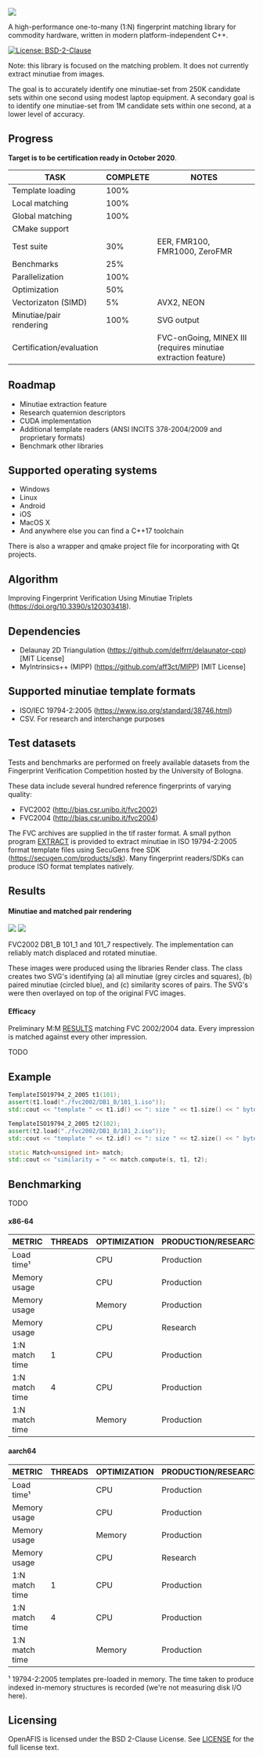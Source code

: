 [![](logo/logo.png)]()

A high-performance one-to-many (1:N) fingerprint matching library for commodity hardware, written in modern platform-independent C++.

[![License: BSD-2-Clause](https://img.shields.io/github/license/neilharan/openafis.svg)](./LICENSE)

Note: this library is focused on the matching problem. It does not currently extract minutiae from images.

The goal is to accurately identify one minutiae-set from 250K candidate sets within one second using modest laptop equipment. A secondary goal is to identify one minutiae-set from 1M candidate sets within one second, at a lower level of accuracy.

## Progress

**Target is to be certification ready in October 2020**.

  | TASK | COMPLETE | NOTES |
  | ---- | -------- | ----- |
  | Template loading | 100% | |
  | Local matching | 100% | |
  | Global matching | 100% | |
  | CMake support | | |
  | Test suite | 30% | EER, FMR100, FMR1000, ZeroFMR |
  | Benchmarks | 25% | |
  | Parallelization | 100% | |
  | Optimization | 50% | |
  | Vectorizaton (SIMD) | 5% | AVX2, NEON |
  | Minutiae/pair rendering | 100% | SVG output |
  | Certification/evaluation | | FVC-onGoing, MINEX III (requires minutiae extraction feature) |

## Roadmap

- Minutiae extraction feature
- Research quaternion descriptors
- CUDA implementation
- Additional template readers (ANSI INCITS 378-2004/2009 and proprietary formats)
- Benchmark other libraries

## Supported operating systems

- Windows
- Linux
- Android
- iOS
- MacOS X
- And anywhere else you can find a C++17 toolchain

There is also a wrapper and qmake project file for incorporating with Qt projects.

## Algorithm

Improving Fingerprint Verification Using Minutiae Triplets (https://doi.org/10.3390/s120303418).

## Dependencies

- Delaunay 2D Triangulation (https://github.com/delfrrr/delaunator-cpp) [MIT License]
- MyIntrinsics++ (MIPP) (https://github.com/aff3ct/MIPP) [MIT License]

## Supported minutiae template formats

- ISO/IEC 19794-2:2005 (https://www.iso.org/standard/38746.html)
- CSV. For research and interchange purposes

## Test datasets

Tests and benchmarks are performed on freely available datasets from the Fingerprint Verification Competition hosted by the University of Bologna.

These data include several hundred reference fingerprints of varying quality:

- FVC2002 (http://bias.csr.unibo.it/fvc2002)
- FVC2004 (http://bias.csr.unibo.it/fvc2004)

The FVC archives are supplied in the tif raster format. A small python program [EXTRACT][] is provided to extract minutiae in ISO 19794-2:2005 format template files using SecuGens free SDK (https://secugen.com/products/sdk). Many fingerprint readers/SDKs can produce ISO format templates natively.

## Results

#### Minutiae and matched pair rendering

[![](results/fvc2002_db1_b_101_1.png)]()
[![](results/fvc2002_db1_b_101_7.png)]()

FVC2002 DB1_B 101_1 and 101_7 respectively. The implementation can reliably match displaced and rotated minutiae.

These images were produced using the libraries Render class. The class creates two SVG's identifying (a) all minutiae (grey circles and squares), (b) paired minutiae (circled blue), and (c) similarity scores of pairs. The SVG's were then overlayed on top of the original FVC images.

#### Efficacy

Preliminary M:M [RESULTS] matching FVC 2002/2004 data. Every impression is matched against every other impression.

TODO

## Example

```C++
TemplateISO19794_2_2005 t1(101);
assert(t1.load("./fvc2002/DB1_B/101_1.iso"));
std::cout << "template " << t1.id() << ": size " << t1.size() << " bytes, #fingerprints " << t1.lmts().size() << std::endl;

TemplateISO19794_2_2005 t2(102);
assert(t2.load("./fvc2002/DB1_B/101_2.iso"));
std::cout << "template " << t2.id() << ": size " << t2.size() << " bytes, #fingerprints " << t2.lmts().size()) << std::endl;

static Match<unsigned int> match;
std::cout << "similarity = " << match.compute(s, t1, t2);
```

## Benchmarking

TODO

#### x86-64

  | METRIC | THREADS | OPTIMIZATION | PRODUCTION/RESEARCH | RESULT |
  | ------ | ------- | ------------ | ------------------- | ------ |
  | Load time¹ | | CPU | Production |
  | Memory usage | | CPU | Production | |
  | Memory usage | | Memory | Production | |
  | Memory usage | | CPU | Research | |
  | 1:N match time | 1 | CPU | Production | |
  | 1:N match time | 4 | CPU | Production | |
  | 1:N match time | | Memory | Production | |

#### aarch64

  | METRIC | THREADS | OPTIMIZATION | PRODUCTION/RESEARCH | RESULT |
  | ------ | ------- | ------------ | ------------------- | ------ |
  | Load time¹ | | CPU | Production |
  | Memory usage | | CPU | Production | |
  | Memory usage | | Memory | Production | |
  | Memory usage | | CPU | Research | |
  | 1:N match time | 1 | CPU | Production | |
  | 1:N match time | 4 | CPU | Production | |
  | 1:N match time | | Memory | Production | |

¹ 19794-2:2005 templates pre-loaded in memory. The time taken to produce indexed in-memory structures is recorded (we're not measuring disk I/O here).

## Licensing

OpenAFIS is licensed under the BSD 2-Clause License. See [LICENSE][] for the full license text.

[LICENSE]: https://github.com/neilharan/openafis/blob/master/LICENSE
[EXTRACT]: https://github.com/neilharan/openafis/blob/master/data/extract.py
[RESULTS]: https://github.com/neilharan/openafis/blob/master/results/fvs2002_2004_many_many.csv
